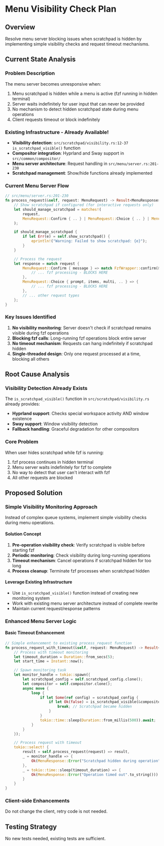 # Menu Visibility Check Plan

## Overview
Resolve menu server blocking issues when scratchpad is hidden by implementing simple visibility checks and request timeout mechanisms.

## Current State Analysis

### Problem Description
The menu server becomes unresponsive when:
1. Menu scratchpad is hidden while a menu is active (fzf running in hidden terminal)
2. Server waits indefinitely for user input that can never be provided
3. No mechanism to detect hidden scratchpad state during menu operations
4. Client requests timeout or block indefinitely

### Existing Infrastructure - Already Available!
- **Visibility detection**: `src/scratchpad/visibility.rs:12-37` `is_scratchpad_visible()` function
- **Compositor integration**: Hyprland and Sway support in `src/common/compositor/`
- **Menu server architecture**: Request handling in `src/menu/server.rs:201-230`
- **Scratchpad management**: Show/hide functions already implemented

### Current Menu Server Flow

```rust
// src/menu/server.rs:201-230
fn process_request(&self, request: MenuRequest) -> Result<MenuResponse> {
    // Show scratchpad if configured (for interactive requests only)
    let should_manage_scratchpad = matches!(
        request,
        MenuRequest::Confirm { .. } | MenuRequest::Choice { .. } | MenuRequest::Input { .. }
    );

    if should_manage_scratchpad {
        if let Err(e) = self.show_scratchpad() {
            eprintln!("Warning: Failed to show scratchpad: {e}");
        }
    }

    // Process the request
    let response = match request {
        MenuRequest::Confirm { message } => match FzfWrapper::confirm(&message) {
            // ... fzf processing - BLOCKS HERE
        },
        MenuRequest::Choice { prompt, items, multi, .. } => {
            // ... fzf processing - BLOCKS HERE
        },
        // ... other request types
    };
}
```

### Key Issues Identified
1. **No visibility monitoring**: Server doesn't check if scratchpad remains visible during fzf operations
2. **Blocking fzf calls**: Long-running fzf operations block entire server
3. **No timeout mechanism**: Requests can hang indefinitely if scratchpad hidden
4. **Single-threaded design**: Only one request processed at a time, blocking all others

## Root Cause Analysis

### Visibility Detection Already Exists
The `is_scratchpad_visible()` function in `src/scratchpad/visibility.rs` already provides:
- **Hyprland support**: Checks special workspace activity AND window existence
- **Sway support**: Window visibility detection
- **Fallback handling**: Graceful degradation for other compositors

### Core Problem
When user hides scratchpad while fzf is running:
1. fzf process continues in hidden terminal
2. Menu server waits indefinitely for fzf to complete
3. No way to detect that user can't interact with fzf
4. All other requests are blocked

## Proposed Solution

### Simple Visibility Monitoring Approach
Instead of complex queue systems, implement simple visibility checks during menu operations.

#### Solution Concept
1. **Pre-operation visibility check**: Verify scratchpad is visible before starting fzf
2. **Periodic monitoring**: Check visibility during long-running operations
3. **Timeout mechanism**: Cancel operations if scratchpad hidden for too long
4. **Process cleanup**: Terminate fzf processes when scratchpad hidden

#### Leverage Existing Infrastructure
- Use `is_scratchpad_visible()` function instead of creating new monitoring system
- Work with existing menu server architecture instead of complete rewrite
- Maintain current request/response patterns

### Enhanced Menu Server Logic

#### Basic Timeout Enhancement
```rust
// Simple enhancement to existing process_request function
fn process_request_with_timeout(&self, request: MenuRequest) -> Result<MenuResponse> {
    // Process with timeout monitoring
    let timeout_duration = Duration::from_secs(5);
    let start_time = Instant::now();

    // Spawn monitoring task
    let monitor_handle = tokio::spawn({
        let scratchpad_config = self.scratchpad_config.clone();
        let compositor = self.compositor.clone();
        async move {
            loop {
                if let Some(ref config) = scratchpad_config {
                    if let Ok(false) = is_scratchpad_visible(&compositor, config) {
                        break; // Scratchpad became hidden
                    }
                }
                tokio::time::sleep(Duration::from_millis(500)).await;
            }
        }
    });

    // Process request with timeout
    tokio::select! {
        result = self.process_request(request) => result,
        _ = monitor_handle => {
            Ok(MenuResponse::Error("Scratchpad hidden during operation".to_string()))
        },
        _ = tokio::time::sleep(timeout_duration) => {
            Ok(MenuResponse::Error("Operation timed out".to_string()))
        }
    }
}
```

### Client-side Enhancements

Do not change the client, retry code is not needed. 

## Testing Strategy

No new tests needed, existing tests are sufficient.
